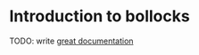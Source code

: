 # Introduction to bollocks

TODO: write [great documentation](http://jacobian.org/writing/great-documentation/what-to-write/)

